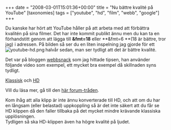 +++
date = "2008-03-01T15:01:36+00:00"
title = "Nu bättre kvalité på YouTube"
[taxonomies]
tags = ["youtube", "hd", "film", "webb", "google"]
+++

Du kanske har hört att YouTube håller på att arbeta med att förbättra kvalitén på sina filmer. Det har inte kommit publikt ännu men du kan ta en förhandstitt genom att lägga till **&fmt=18** eller **&fmt=6 **(18 är bättre, tror jag) i adressen. På bilden så ser du en liten inspelning jag gjorde för ett halvår sedan, man ser tydligt att det är bättre kvalité.<img src="/images/2008/03/youtube-hd.png" title="youtube-hd.png" alt="youtube-hd.png" align="left" />

Det var på bloggen [webbsnack][1] som jag hittade tipsen, han använder följande video som exempel, ett mycket bra exempel då skillnaden syns tydligt.

[Klassisk][2] och [HD][3]

Vill du läsa mer, gå till den [här forum-tråden][4].

Kom ihåg att alla klipp är inte ännu konverterade till HD, och att om du har en långsam (eller belastad) uppkoppling så är det inte säkert att du får se HD klippen då den faller tillbaka på det mycket mindre krävande klassiska upplösningen.  
Tydligen så ska HD-klippen även ha högre kvalité på ljudet.



<small></small>

 [1]: http://webbsnack.wordpress.com/2008/02/29/sa-far-du-hogre-kvalitet-pa-youtube-filmer/
 [2]: http://www.youtube.com/watch?v=KOUuSFQjGaA
 [3]: http://www.youtube.com/watch?v=KOUuSFQjGaA&fmt=18
 [4]: http://forum.videohelp.com/topic346256.html
